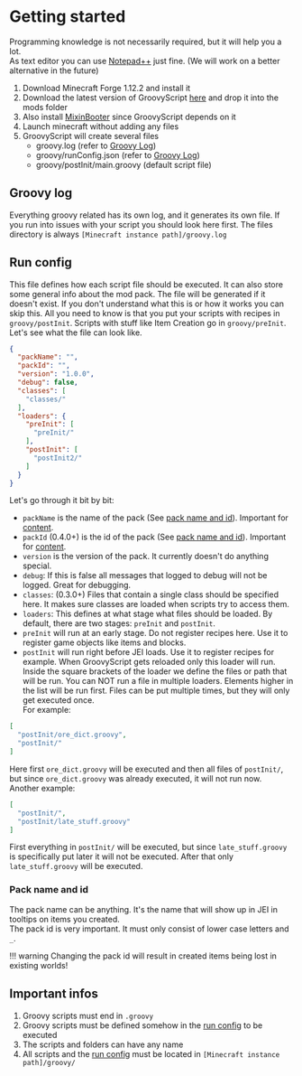 # Getting started

Programming knowledge is not necessarily required, but it will help you a lot.<br>
As text editor you can use [Notepad++](https://notepad-plus-plus.org/downloads/) just fine. (We will work on a better
alternative in the future)

1. Download Minecraft Forge 1.12.2 and install it
2. Download the latest version of GroovyScript [here](https://www.curseforge.com/minecraft/mc-mods/groovyscript/files)
   and drop it into the mods folder
3. Also install [MixinBooter](https://www.curseforge.com/minecraft/mc-mods/mixin-booter/files) since GroovyScript
   depends on it
4. Launch minecraft without adding any files
5. GroovyScript will create several files
    - groovy.log (refer to [Groovy Log](#groovy-log))
    - groovy/runConfig.json (refer to [Groovy Log](#run-config))
    - groovy/postInit/main.groovy (default script file)

## Groovy log

Everything groovy related has its own log, and it generates its own file. If you run into issues with your script you
should look here first.
The files directory is always `[Minecraft instance path]/groovy.log`

## Run config

This file defines how each script file should be executed. It can also store some general info about the mod pack. The
file will be generated if it doesn't exist.
If you don't understand what this is or how it works you can skip this. All you need to know is that you put your
scripts with recipes in `groovy/postInit`.
Scripts with stuff like Item Creation go in `groovy/preInit`.<br>
Let's see what the file can look like.

```json
{
  "packName": "",
  "packId": "",
  "version": "1.0.0",
  "debug": false,
  "classes": [
    "classes/"
  ],
  "loaders": {
    "preInit": [
      "preInit/"
    ],
    "postInit": [
      "postInit2/"
    ]
  }
}
```

Let's go through it bit by bit: <br>

- `packName` is the name of the pack (See [pack name and id](#pack-name-and-id)). Important
  for [content](groovyscript/content/content.md). <br>
- `packId` (0.4.0+) is the id of the pack (See [pack name and id](#pack-name-and-id)). Important
  for [content](groovyscript/content/content.md). <br>
- `version` is the version of the pack. It currently doesn't do anything special. <br>
- `debug`: If this is false all messages that logged to debug will not be logged. Great for debugging. <br>
- `classes`: (0.3.0+) Files that contain a single class should be specified here. It makes sure classes are loaded when
  scripts try to access them. <br>
- `loaders`: This defines at what stage what files should be loaded. By default, there are two stages: `preInit`
  and `postInit`. <br>
- `preInit` will run at an early stage. Do not register recipes here. Use it to register game objects like items and
  blocks. <br>
- `postInit` will run right before JEI loads. Use it to register recipes for example. When GroovyScript gets reloaded
  only this loader will run.<br>
  Inside the square brackets of the loader we define the files or path that will be run. You can NOT run a file in
  multiple loaders.
  Elements higher in the list will be run first. Files can be put multiple times, but they will only get executed
  once. <br>
  For example:

```json
[
  "postInit/ore_dict.groovy",
  "postInit/"
]
```

Here first `ore_dict.groovy` will be executed and then all files of `postInit/`, but since `ore_dict.groovy` was already
executed, it will not run now. <br>
Another example:

```json
[
  "postInit/",
  "postInit/late_stuff.groovy"
]
```

First everything in `postInit/` will be executed, but since `late_stuff.groovy` is specifically put later it will not be
executed. After that only `late_stuff.groovy` will be executed.

### Pack name and id

The pack name can be anything. It's the name that will show up in JEI in tooltips on items you created. <br>
The pack id is very important. It must only consist of lower case letters and `_`.

!!! warning
    Changing the pack id will result in created items being lost in existing worlds!

## Important infos

1. Groovy scripts must end in `.groovy`
2. Groovy scripts must be defined somehow in the [run config](#run-config) to be executed
3. The scripts and folders can have any name
4. All scripts and the [run config](#run-config) must be located in `[Minecraft instance path]/groovy/`
